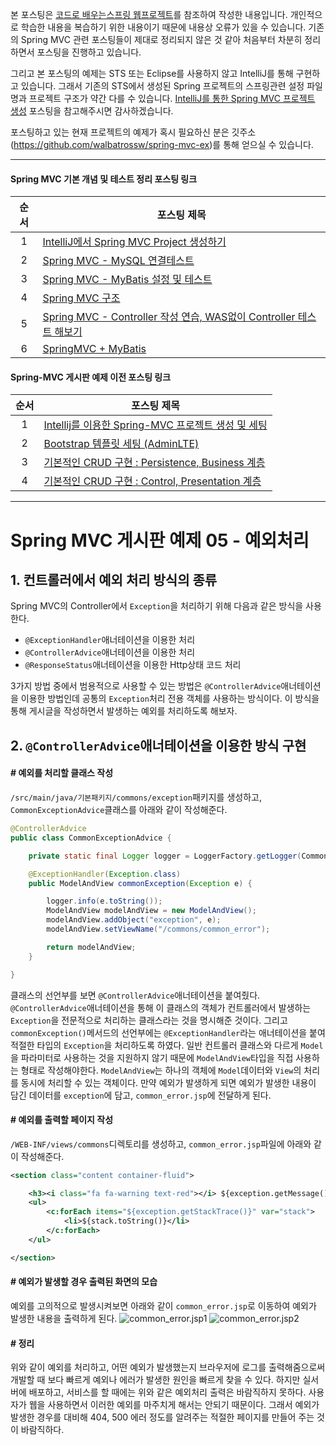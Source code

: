 
본 포스팅은 [코드로 배우는스프링 웹프로젝트](http://www.yes24.com/24/goods/19720776?scode=032&OzSrank=1)를 참조하여 작성한 내용입니다. 개인적으로 학습한 내용을 복습하기 위한 내용이기 때문에 내용상 오류가 있을 수 있습니다. 기존의 Spring MVC 관련 포스팅들이 제대로 정리되지 않은 것 같아 처음부터 차분히 정리하면서 포스팅을 진행하고 있습니다.

그리고 본 포스팅의 예제는 STS 또는 Eclipse를 사용하지 않고 IntelliJ를 통해 구현하고 있습니다. 그래서 기존의 STS에서 생성된 Spring 프로젝트의 스프링관련 설정 파일명과 프로젝트 구조가 약간 다를 수 있습니다. [IntelliJ를 통한 Spring MVC 프로젝트 생성](http://doublesprogramming.tistory.com/171?category=667155) 포스팅을 참고해주시면 감사하겠습니다.

포스팅하고 있는 현재 프로젝트의 예제가 혹시 필요하신 분은 깃주소(https://github.com/walbatrossw/spring-mvc-ex)를 통해 얻으실 수 있습니다.

---

#### Spring MVC 기본 개념 및 테스트 정리 포스팅 링크
|순서|포스팅 제목|
|:---:|---|
|1|[IntelliJ에서 Spring MVC Project 생성하기](http://doublesprogramming.tistory.com/171)|
|2|[Spring MVC - MySQL 연결테스트](http://doublesprogramming.tistory.com/172)|
|3|[Spring MVC - MyBatis 설정 및 테스트](http://doublesprogramming.tistory.com/173)|
|4|[Spring MVC 구조](http://doublesprogramming.tistory.com/174)|
|5|[Spring MVC - Controller 작성 연습, WAS없이 Controller 테스트 해보기](http://doublesprogramming.tistory.com/175)|
|6|[SpringMVC + MyBatis](http://doublesprogramming.tistory.com/176)|

#### Spring-MVC 게시판 예제  이전 포스팅 링크
|순서|포스팅 제목|
|:---:|---|
|1|[Intellij를 이용한 Spring-MVC 프로젝트 생성 및 세팅](http://doublesprogramming.tistory.com/177)|
|2|[Bootstrap 템플릿 세팅 (AdminLTE)](http://doublesprogramming.tistory.com/178)|
|3|[기본적인 CRUD 구현 : Persistence, Business 계층](http://doublesprogramming.tistory.com/195)|
|4|[기본적인 CRUD 구현 : Control, Presentation 계층](http://doublesprogramming.tistory.com/196)|
---

# Spring MVC 게시판 예제 05 - 예외처리

## 1. 컨트롤러에서 예외 처리 방식의 종류

Spring MVC의 Controller에서 `Exception`을 처리하기 위해 다음과 같은 방식을 사용한다.

- `@ExceptionHandler`애너테이션을 이용한 처리
- `@ControllerAdvice`애너테이션을 이용한 처리
- `@ResponseStatus`애너테이션을 이용한 Http상태 코드 처리

3가지 방법 중에서 범용적으로 사용할 수 있는 방법은 `@ControllerAdvice`애너테이션을 이용한 방법인데 공통의 `Exception`처리 전용 객체를 사용하는 방식이다. 이 방식을 통해 게시글을 작성하면서 발생하는 예외를 처리하도록 해보자.

## 2. `@ControllerAdvice`애너테이션을 이용한 방식 구현

#### # 예외를 처리할 클래스 작성
`/src/main/java/기본패키지/commons/exception`패키지를 생성하고, `CommonExceptionAdvice`클래스를 아래와 같이 작성해준다.
```java
@ControllerAdvice
public class CommonExceptionAdvice {

    private static final Logger logger = LoggerFactory.getLogger(CommonExceptionAdvice.class);

    @ExceptionHandler(Exception.class)
    public ModelAndView commonException(Exception e) {

        logger.info(e.toString());
        ModelAndView modelAndView = new ModelAndView();
        modelAndView.addObject("exception", e);
        modelAndView.setViewName("/commons/common_error");

        return modelAndView;
    }

}
```
클래스의 선언부를 보면 `@ControllerAdvice`애너테이션을 붙여줬다. `@ControllerAdvice`애너테이션을 통해 이 클래스의 객체가 컨트롤러에서 발생하는 `Exception`을 전문적으로 처리하는 클래스라는 것을 명시해준 것이다. 그리고 `commonException()`메서드의 선언부에는 `@ExceptionHandler`라는 애너테이션을 붙여 적절한 타입의 `Exception`을 처리하도록 하였다.
일반 컨트롤러 클래스와 다르게 `Model`을 파라미터로 사용하는 것을 지원하지 않기 때문에 `ModelAndView`타입을 직접 사용하는 형태로 작성해야한다. `ModelAndView`는 하나의 객체에 `Model`데이터와 `View`의 처리를 동시에 처리할 수 있는 객체이다. 만약 예외가 발생하게 되면 예외가 발생한 내용이 담긴 데이터를 `exception`에 담고, `common_error.jsp`에 전달하게 된다.

#### # 예외를 출력할 페이지 작성
`/WEB-INF/views/commons`디렉토리를 생성하고, `common_error.jsp`파일에 아래와 같이 작성해준다.
```xml
<section class="content container-fluid">

    <h3><i class="fa fa-warning text-red"></i> ${exception.getMessage()}</h3>
    <ul>
        <c:forEach items="${exception.getStackTrace()}" var="stack">
            <li>${stack.toString()}</li>
        </c:forEach>
    </ul>

</section>
```

#### # 예외가 발생할 경우 출력된 화면의 모습
예외를 고의적으로 발생시켜보면 아래와 같이 `common_error.jsp`로 이동하여 예외가 발생한 내용을 출력하게 된다.
![common_error.jsp1](https://github.com/walbatrossw/develop-notes/blob/master/reding-notes/%EC%BD%94%EB%93%9C%EB%A1%9C_%EB%B0%B0%EC%9A%B0%EB%8A%94_%EC%8A%A4%ED%94%84%EB%A7%81_%EC%9B%B9%ED%94%84%EB%A1%9C%EC%A0%9D%ED%8A%B8/photo/2018-02-28%2017-02-36.png?raw=true)
![common_error.jsp2](https://github.com/walbatrossw/develop-notes/blob/master/reding-notes/%EC%BD%94%EB%93%9C%EB%A1%9C_%EB%B0%B0%EC%9A%B0%EB%8A%94_%EC%8A%A4%ED%94%84%EB%A7%81_%EC%9B%B9%ED%94%84%EB%A1%9C%EC%A0%9D%ED%8A%B8/photo/2018-02-28%2017-08-56.png?raw=true)

#### # 정리
위와 같이 예외를 처리하고, 어떤 예외가 발생했는지 브라우저에 로그를 출력해줌으로써 개발할 때 보다 빠르게 예외나 에러가 발생한 원인을 빠르게 찾을 수 있다. 하지만 실서버에 배포하고, 서비스를 할 때에는 위와 같은 예외처리 출력은 바람직하지 못하다. 사용자가 웹을 사용하면서 이러한 예외를 마주치게 해서는 안되기 때문이다. 그래서 예외가 발생한 경우를 대비해 404, 500 에러 정도를 알려주는 적절한 페이지를 만들어 주는 것이 바람직하다.
